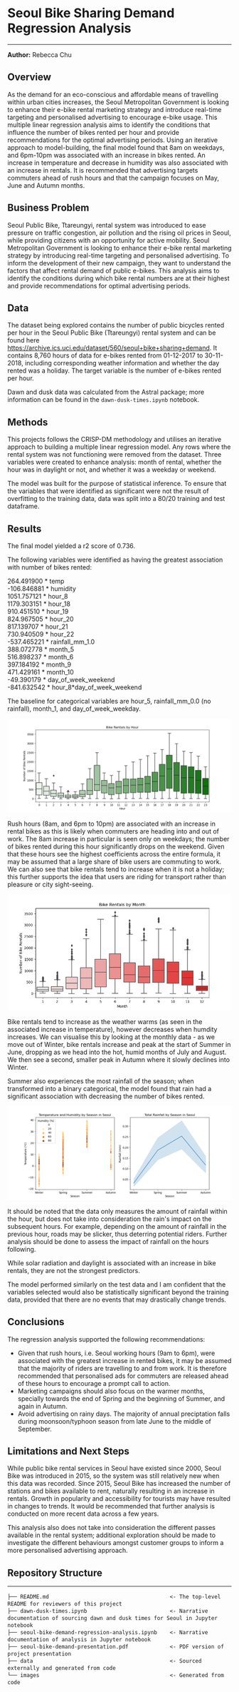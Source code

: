 # Seoul Bike Sharing Demand Regression Analysis
***
**Author:** Rebecca Chu


## Overview

As the demand for an eco-conscious and affordable means of travelling within urban cities increases, the Seoul Metropolitan Government is looking to enhance their e-bike rental marketing strategy and introduce real-time targeting and personalised advertising to encourage e-bike usage. This multiple linear regression analysis aims to identify the conditions that influence the number of bikes rented per hour and provide recommendations for the optimal advertising periods. Using an iterative approach to model-building, the final model found that 8am on weekdays, and 6pm-10pm was associated with an increase in bikes rented. An increase in temperature and decrease in humidity was also associated with an increase in rentals. It is recommended that advertising targets commuters ahead of rush hours and that the campaign focuses on May, June and Autumn months.


## Business Problem

Seoul Public Bike, Ttareungyi, rental system was introduced to ease pressure on traffic congestion, air pollution and the rising oil prices in Seoul, while providing citizens with an opportunity for active mobility. Seoul Metropolitan Government is looking to enhance their e-bike rental marketing strategy by introducing real-time targeting and personalised advertising. To inform the development of their new campaign, they want to understand the factors that affect rental demand of public e-bikes. This analysis aims to identify the conditions during which bike rental numbers are at their highest and provide recommendations for optimal advertising periods.


## Data

The dataset being explored contains the number of public bicycles rented per hour in the Seoul Public Bike (Ttareungyi) rental system and can be found here https://archive.ics.uci.edu/dataset/560/seoul+bike+sharing+demand. It contains 8,760 hours of data for e-bikes rented from 01-12-2017 to 30-11-2018, including corresponding weather information and whether the day rented was a holiday. The target variable is the number of e-bikes rented per hour. 

Dawn and dusk data was calculated from the Astral package; more information can be found in the `dawn-dusk-times.ipynb` notebook.


## Methods

This projects follows the CRISP-DM methodology and utilises an iterative approach to building a multiple linear regression model. Any rows where the rental system was not functioning were removed from the dataset. Three variables were created to enhance analysis: month of rental, whether the hour was in daylight or not, and whether it was a weekday or weekend. 

The model was built for the purpose of statistical inference. To ensure that the variables that were identified as significant were not the result of overfitting to the training data, data was split into a 80/20 training and test dataframe. 


## Results

The final model yielded a r2 score of 0.736.

The following variables were identified as having the greatest association with number of bikes rented:

264.491900 * temp<br />
-106.846881 * humidity<br />
1051.757121 * hour_8<br />
1179.303151 * hour_18<br />
910.451510 * hour_19<br />
824.967505 * hour_20<br />
817.139707 * hour_21<br />
730.940509 * hour_22<br />
-537.465221 * rainfall_mm_1.0<br />
388.072778 * month_5<br />
516.898237 * month_6<br />
397.184192 * month_9<br />
471.429161 * month_10<br />
-49.390179 * day_of_week_weekend<br />
-841.632542 * hour_8*day_of_week_weekend

The baseline for categorical variables are hour_5, rainfall_mm_0.0 (no rainfall), month_1, and day_of_week_weekday. 

![Bike Rentals by Hour](images/bike_rentals_by_hour.png)

Rush hours (8am, and 6pm to 10pm) are associated with an increase in rental bikes as this is likely when commuters are heading into and out of work. The 8am increase in particular is seen only on weekdays; the number of bikes rented during this hour significantly drops on the weekend. Given that these hours see the highest coefficients across the entire formula, it may be assumed that a large share of bike users are commuting to work. We can also see that bike rentals tend to increase when it is not a holiday; this further supports the idea that users are riding for transport rather than pleasure or city sight-seeing.

![Bike Rentals by Month](images/bike_rentals_by_month.png)

Bike rentals tend to increase as the weather warms (as seen in the associated increase in temperature), however decreases when humdity increases. We can visualise this by looking at the monthly data - as we move out of Winter, bike rentals increase and peak at the start of Summer in June, dropping as we head into the hot, humid months of July and August. We then see a second, smaller peak in Autumn where it slowly declines into Winter.

Summer also experiences the most rainfall of the season; when transformed into a binary categorical, the model found that rain had a significant association with decreasing the number of bikes rented.

![Temp Humidity Rainfall by Season](images/temp_humidity_rainfall_by_season.png)
   
It should be noted that the data only measures the amount of rainfall within the hour, but does not take into consideration the rain's impact on the subsequent hours. For example, depending on the amount of rainfall in the previous hour, roads may be slicker, thus deterring potential riders. Further analysis should be done to assess the impact of rainfall on the hours following. 

While solar radiation and daylight is associated with an increase in bike rentals, they are not the strongest predictors.

The model performed similarly on the test data and I am confident that the variables selected would also be statistically significant beyond the training data, provided that there are no events that may drastically change trends.


## Conclusions

The regression analysis supported the following recommendations:

* Given that rush hours, i.e. Seoul working hours (9am to 6pm), were associated with the greatest increase in rented bikes, it may be assumed that the majority of riders are travelling to and from work. It is therefore recommended that personalised ads for commuters are released ahead of these hours to encourage a prompt call to action.
* Marketing campaigns should also focus on the warmer months, specially towards the end of Spring and the beginning of Summer, and again in Autumn.
* Avoid advertising on rainy days. The majority of annual preciptation falls during moonsoon/typhoon season from late June to the middle of September.


## Limitations and Next Steps

While public bike rental services in Seoul have existed since 2000, Seoul Bike was introduced in 2015, so the system was still relatively new when this data was recorded. Since 2015, Seoul Bike has increased the number of stations and bikes available to rent, naturally resulting in an increase in rentals. Growth in popularity and accessibility for tourists may have resulted in changes to trends. It would be recommended that further analysis is conducted on more recent data across a few years.

This analysis also does not take into consideration the different passes available in the rental system; additional exploration should be made to investigate the different behaviours amongst customer groups to inform a more personalised advertising approach. 


## Repository Structure
***

```
├── README.md                                      <- The top-level README for reviewers of this project
├── dawn-dusk-times.ipynb                          <- Narrative documentation of sourcing dawn and dusk times for Seoul in Jupyter notebook
├── seoul-bike-demand-regression-analysis.ipynb    <- Narrative documentation of analysis in Jupyter notebook
├── seoul-bike-demand-presentation.pdf             <- PDF version of project presentation
├── data                                           <- Sourced externally and generated from code
└── images                                         <- Generated from code
```